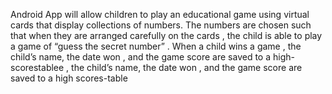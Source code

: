 Android App will allow children to play an educational game using virtual cards that display collections of numbers. The numbers are chosen such that when they are arranged carefully on the cards , the child is able to play a game of “guess the secret number” . When a child wins a game , the child’s name, the date won , and the game score are saved to a high-scorestablee , the child’s name, the date won , and the game score are saved to a high scores-table

